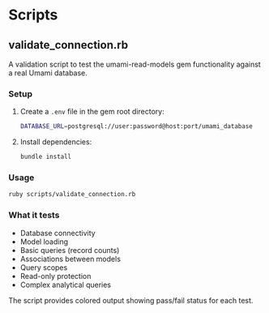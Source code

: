 # Scripts

## validate_connection.rb

A validation script to test the umami-read-models gem functionality against a real Umami database.

### Setup

1. Create a `.env` file in the gem root directory:
   ```bash
   DATABASE_URL=postgresql://user:password@host:port/umami_database
   ```

2. Install dependencies:
   ```bash
   bundle install
   ```

### Usage

```bash
ruby scripts/validate_connection.rb
```

### What it tests

- Database connectivity
- Model loading
- Basic queries (record counts)
- Associations between models
- Query scopes
- Read-only protection
- Complex analytical queries

The script provides colored output showing pass/fail status for each test.